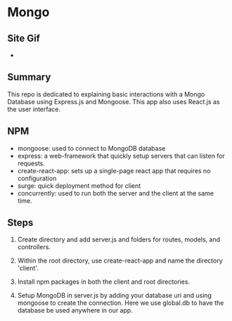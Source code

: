 # Mongo

## Site Gif
- 

## Summary
This repo is dedicated to explaining basic interactions with a Mongo Database using Express.js and Mongoose. This app also uses React.js as the user interface. 

## NPM 
- mongoose: used to connect to MongoDB database 
- express: a web-framework that quickly setup servers that can listen for requests.
- create-react-app: sets up a single-page react app that requires no configuration
- surge: quick deployment method for client
- concurrently: used to run both the server and the client at the same time.

## Steps
1. Create directory and add server.js and folders for routes, models, and controllers.

2. Within the root directory, use create-react-app and name the directory 'client'.

3. Install npm packages in both the client and root directories.

4. Setup MongoDB in server.js by adding your database uri and using mongoose to create the connection. Here we use global.db to have the database be used anywhere in our app.



